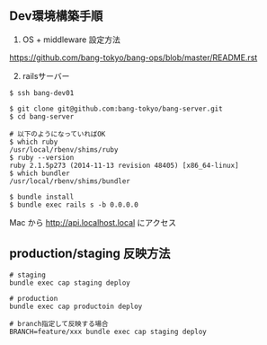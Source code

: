 ## Dev環境構築手順

1. OS + middleware 設定方法

https://github.com/bang-tokyo/bang-ops/blob/master/README.rst

2. railsサーバー

  ```
  $ ssh bang-dev01

  $ git clone git@github.com:bang-tokyo/bang-server.git
  $ cd bang-server

  # 以下のようになっていればOK
  $ which ruby
  /usr/local/rbenv/shims/ruby
  $ ruby --version
  ruby 2.1.5p273 (2014-11-13 revision 48405) [x86_64-linux]
  $ which bundler
  /usr/local/rbenv/shims/bundler
  
  $ bundle install
  $ bundle exec rails s -b 0.0.0.0
  ```
  Mac から http://api.localhost.local にアクセス

## production/staging 反映方法

```
# staging
bundle exec cap staging deploy

# production
bundle exec cap productoin deploy

# branch指定して反映する場合
BRANCH=feature/xxx bundle exec cap staging deploy
```